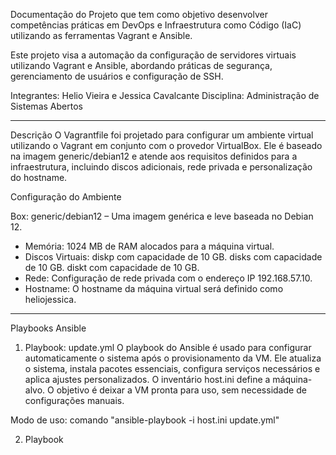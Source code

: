 Documentação do Projeto que tem como objetivo desenvolver competências práticas em DevOps e Infraestrutura como Código (IaC) utilizando as ferramentas Vagrant e Ansible.

Este projeto visa a automação da configuração de servidores virtuais utilizando Vagrant e Ansible, abordando práticas de segurança, gerenciamento de usuários e configuração de SSH.

Integrantes: Helio Vieira e Jessica Cavalcante 
Disciplina: Administração de Sistemas Abertos

_______________________________________________________________________________________________

Descrição
O Vagrantfile foi projetado para configurar um ambiente virtual utilizando o Vagrant em conjunto com o provedor VirtualBox. Ele é baseado na imagem generic/debian12 e atende aos requisitos definidos para a infraestrutura, incluindo discos adicionais, rede privada e personalização do hostname.

Configuração do Ambiente

Box: generic/debian12 – Uma imagem genérica e leve baseada no Debian 12.
- Memória: 1024 MB de RAM alocados para a máquina virtual.
- Discos Virtuais:
diskp com capacidade de 10 GB.
disks com capacidade de 10 GB.
diskt com capacidade de 10 GB.
- Rede: Configuração de rede privada com o endereço IP 192.168.57.10.
- Hostname: O hostname da máquina virtual será definido como heliojessica.

_______________________________________________________________________________________________

Playbooks Ansible

1. Playbook: update.yml
O playbook do Ansible é usado para configurar automaticamente o sistema após o provisionamento da VM. Ele atualiza o sistema, instala pacotes essenciais, configura serviços necessários e aplica ajustes personalizados. O inventário host.ini define a máquina-alvo. O objetivo é deixar a VM pronta para uso, sem necessidade de configurações manuais.

Modo de uso: comando "ansible-playbook -i host.ini update.yml"

2. Playbook 









